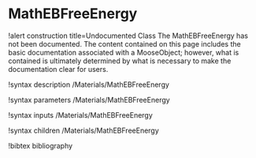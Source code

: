 <!-- MOOSE Documentation Stub: Remove this when content is added. -->

# MathEBFreeEnergy

!alert construction title=Undocumented Class
The MathEBFreeEnergy has not been documented. The content contained on this page
includes the basic documentation associated with a MooseObject; however, what is contained is
ultimately determined by what is necessary to make the documentation clear for users.

!syntax description /Materials/MathEBFreeEnergy

!syntax parameters /Materials/MathEBFreeEnergy

!syntax inputs /Materials/MathEBFreeEnergy

!syntax children /Materials/MathEBFreeEnergy

!bibtex bibliography
